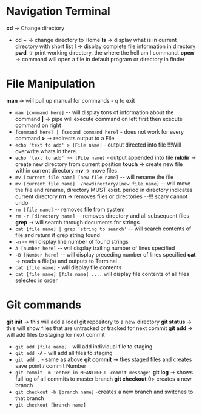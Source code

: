 # Navigation Terminal
**cd** -> Change directory
- cd ~ -> change directory to Home
**ls** -> display what is in current directory with short list
**l** -> display complete file information in directory
**pwd** -> print working directory, the where the hell am I command.
**open** -> command will open a file in default program or directory in finder

# File Manipulation
**man** -> will pull up manual for commands - q to exit
- `man [command here]` -- will display tons of information about the command
**|** -> pipe will execute command on left first then execute command on right
- `[command here] | [second command here]` - does not work for every command
**>** -> redirects output to a File
- `echo 'text to add' > [File name]` - output directed into file !!!Will overwrite whats in there.
- `echo 'text to add' >> [File name]` - output appended into file
**mkdir** -> create new directory from current position
**touch** -> create new file within current directory
**mv** -> move files
- `mv [current file name] [new file name]` -- will rename the file
- `mv [current file name] ./newdirectory/[new file name]` -- will move the file and rename, directory MUST exist. period in directory indicates current directory
**rm** -> removes files or directories --!!! scary cannot undo
- `rm [file name]` -- removes file from system
- `rm -r [directory name]` -- removes directory and all subsequent files
**grep** -> will search through documents for strings
- `cat [file name] | grep 'string to search'` -- will search contents of file and return if grep string found
-  `-n` -- will display line number of found strings
- `A [number here]` -- will display trailing number of lines specified
- `-B [Number here]` -- will display preceding number of lines specified
**cat** -> reads a file(s) and outputs to Terminal
- `cat [file name]` - will display file contents
- `cat [file name] [file name] ....` will display file contents of all files selected in order

# Git commands
**git init** -> this will add a local git repository to a new directory
**git status** -> this will show files that are untracked or tracked for next commit
**git add** -> will add files to staging for next commit
-  `git add [file name]` - will add individual file to staging
-  `git add -A` - will add all files to staging
-  `git add .` - same as above
**git commit** -> tkes staged files and creates save point / commit Number
-  `git commit -m 'enter in MEANINGFUL commit message'`
**git log** -> shows full log of all commits to master branch
**git checkout** 0> creates a new branch
- `git checkout -b [branch name]` -creates a new branch and switches to that branch
- `git checkout [branch name]`
